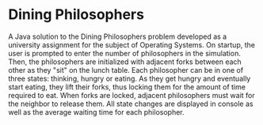 # Dining Philosophers  
A Java solution to the Dining Philosophers problem developed as a university assignment for the subject of Operating Systems. On startup, the user is prompted to enter the number of philosophers in the simulation. Then, the philosophers are initialized with adjacent forks between each other as they "sit" on the lunch table. Each philosopher can be in one of three states: thinking, hungry or eating. As they get hungry and eventually start eating, they lift their forks, thus locking them for the amount of time required to eat. When forks are locked, adjacent philosophers must wait for the neighbor to release them. All state changes are displayed in console as well as the average waiting time for each philosopher.
